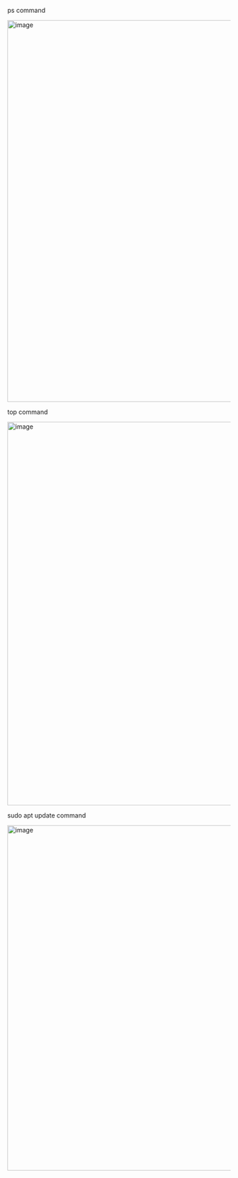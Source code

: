 ps command

<img width="859" alt="image" src="https://github.com/user-attachments/assets/dac88ce7-8519-49a6-b9f2-560248efc0b3" />

top command

<img width="863" alt="image" src="https://github.com/user-attachments/assets/e7a5a75d-7b3b-4e47-bde1-814c836e3867" />

sudo apt update command

<img width="777" alt="image" src="https://github.com/user-attachments/assets/f39a89a0-affd-460d-af80-03bb4c3ff6be" />

